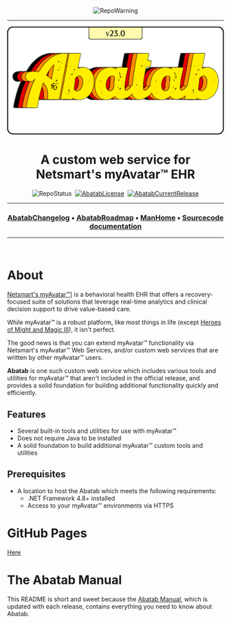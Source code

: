 <div align="center">

  ![RepoWarning][WarningBetaBranch]
  
  ***

  [![AbatabLogo][AbatabLogo]][AbatabCurrentBranchUrl]

# A custom web service for Netsmart's myAvatar™ EHR

  ![RepoStatus][StatusActiveRepo]&nbsp;&nbsp;[![AbatabLicense][AbatabLicense]][AbatabLicenseUrl]&nbsp;&nbsp;[![AbatabCurrentRelease][AbatabCurrentRelease]][AbatabCurrentReleaseUrl]

  ***
  ### [AbatabChangelog][AbatabChangelog]&nbsp;&bull;&nbsp;[AbatabRoadmap][AbatabRoadmap]&nbsp;&bull;&nbsp;[ManHome][ManHome]&nbsp;&bull;&nbsp;[Sourcecode documentation][SrcDocHome]

  ***

</div>

<br>

# About

[Netsmart's myAvatar™][MyAvatarUrl]] is a behavioral health EHR that offers a recovery-focused suite of solutions that leverage real-time analytics and clinical decision support to drive value-based care.

While myAvatar™ is a robust platform, like most things in life (except [Heroes of Might and Magic III][HoMM3]), it isn't perfect.

The good news is that you can extend myAvatar™ functionality via Netsmart's myAvatar™ Web Services, and/or custom web services that are written by other myAvatar™ users.

**Abatab** is one such custom web service which includes various tools and utilities for myAvatar™ that aren't included in the official release, and provides a solid foundation for building additional functionality quickly and efficiently.

## Features

* Several built-in tools and utilities for use with myAvatar™
* Does not require Java to be installed
* A solid foundation to build additional myAvatar™ custom tools and utilities

## Prerequisites

* A location to host the Abatab which meets the following requirements:
  * .NET Framework 4.8+ installed
  * Access to your myAvatar™ environments via HTTPS

# GitHub Pages

[Here](https://spectrum-health-systems.github.io/Abatab/)

# The Abatab Manual

This README is short and sweet because the [Abatab Manual][ManHome], which is updated with each release, contains everything you need to know about Abatab.

<br>
<br>

<div align="center">

</div>

<!-- REFERENCE LINKS -->
[WarningAlphaBranch]: https://img.shields.io/badge/WARNING-THIS%20IS%20ALPHA%20SOFTWARE-FF160C?style=for-the-badge
[WarningBetaBranch]: https://img.shields.io/badge/WARNING-THIS%20IS%20BETA%20SOFTWARE-FF160C?style=for-the-badge
[AbatabRepoUrl]: https://github.com/spectrum-health-systems/Abatab
[AbatabCurrentBranchUrl]: README.md
[AbatabLogo]: /.github/res/img/logo/logo-repo.png
[StatusActiveRepo]: https://img.shields.io/badge/StatusActiveRepo-brightgreen?style=flat-square
[StatusDepreciatedRepo]: https://img.shields.io/badge/StatusDepreciatedRepo-red?style=flat-square
[StatusArchivedRepo]: https://img.shields.io/badge/StatusArchivedRepo-yellow?style=flat-square
[AbatabLicense]: https://img.shields.io/github/license/spectrum-health-systems/Abatab?style=flat-square
[AbatabLicenseUrl]: https://www.apache.org/licenses/LICENSE-2.0
[AbatabCurrentRelease]: https://img.shields.io/github/v/release/spectrum-health-systems/Abatab?style=flat-square
[AbatabCurrentReleaseUrl]: https://github.com/spectrum-health-systems/Abatab/releases
[AbatabChangelog]: /doc/CHANGELOG.md
[AbatabRoadmap]: /doc/ROADMAP.md
[ManHome]: /doc/man/index.md
[SrcDocHome]: /doc/srcdoc/SrcDocHome.md
[MyAvatarUrl]: https://www.ntst.com/Solutions-and-Services/Offerings/myAvatar
[HoMM3]: https://www.gog.com/game/heroes_of_might_and_magic_3_complete_edition